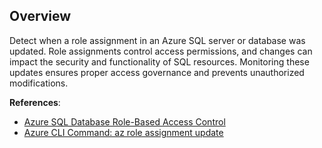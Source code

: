 ## Overview

Detect when a role assignment in an Azure SQL server or database was updated. Role assignments control access permissions, and changes can impact the security and functionality of SQL resources. Monitoring these updates ensures proper access governance and prevents unauthorized modifications.

**References**:
- [Azure SQL Database Role-Based Access Control](https://learn.microsoft.com/en-us/azure/azure-sql/database/authentication-aad-service-principal?view=azuresql)
- [Azure CLI Command: az role assignment update](https://learn.microsoft.com/en-us/cli/azure/role/assignment?view=azure-cli-latest#az-role-assignment-update)
